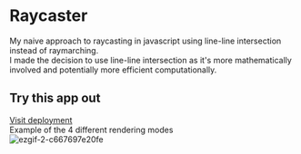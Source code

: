 # Raycaster
My naive approach to raycasting in javascript using line-line intersection instead of raymarching.\
I made the decision to use line-line intersection as it's more mathematically involved and potentially more efficient computationally.
## Try this app out
[Visit deployment](https://elliot-mb.github.io/raycaster/)\
Example of the 4 different rendering modes\
![ezgif-2-c667697e20fe](https://user-images.githubusercontent.com/45922387/128704802-850f4ea9-ad40-46c6-9987-3575e7ac3b58.gif)
